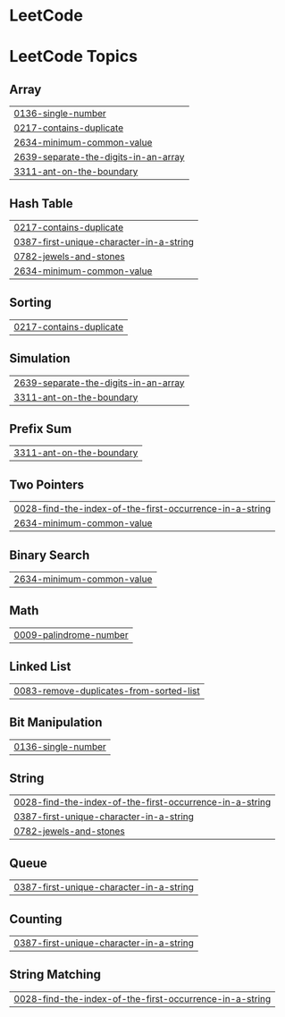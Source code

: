 # LeetCode
<!---LeetCode Topics Start-->
# LeetCode Topics
## Array
|  |
| ------- |
| [0136-single-number](https://github.com/jithinbju/LeetCode/tree/master/0136-single-number) |
| [0217-contains-duplicate](https://github.com/jithinbju/LeetCode/tree/master/0217-contains-duplicate) |
| [2634-minimum-common-value](https://github.com/jithinbju/LeetCode/tree/master/2634-minimum-common-value) |
| [2639-separate-the-digits-in-an-array](https://github.com/jithinbju/LeetCode/tree/master/2639-separate-the-digits-in-an-array) |
| [3311-ant-on-the-boundary](https://github.com/jithinbju/LeetCode/tree/master/3311-ant-on-the-boundary) |
## Hash Table
|  |
| ------- |
| [0217-contains-duplicate](https://github.com/jithinbju/LeetCode/tree/master/0217-contains-duplicate) |
| [0387-first-unique-character-in-a-string](https://github.com/jithinbju/LeetCode/tree/master/0387-first-unique-character-in-a-string) |
| [0782-jewels-and-stones](https://github.com/jithinbju/LeetCode/tree/master/0782-jewels-and-stones) |
| [2634-minimum-common-value](https://github.com/jithinbju/LeetCode/tree/master/2634-minimum-common-value) |
## Sorting
|  |
| ------- |
| [0217-contains-duplicate](https://github.com/jithinbju/LeetCode/tree/master/0217-contains-duplicate) |
## Simulation
|  |
| ------- |
| [2639-separate-the-digits-in-an-array](https://github.com/jithinbju/LeetCode/tree/master/2639-separate-the-digits-in-an-array) |
| [3311-ant-on-the-boundary](https://github.com/jithinbju/LeetCode/tree/master/3311-ant-on-the-boundary) |
## Prefix Sum
|  |
| ------- |
| [3311-ant-on-the-boundary](https://github.com/jithinbju/LeetCode/tree/master/3311-ant-on-the-boundary) |
## Two Pointers
|  |
| ------- |
| [0028-find-the-index-of-the-first-occurrence-in-a-string](https://github.com/jithinbju/LeetCode/tree/master/0028-find-the-index-of-the-first-occurrence-in-a-string) |
| [2634-minimum-common-value](https://github.com/jithinbju/LeetCode/tree/master/2634-minimum-common-value) |
## Binary Search
|  |
| ------- |
| [2634-minimum-common-value](https://github.com/jithinbju/LeetCode/tree/master/2634-minimum-common-value) |
## Math
|  |
| ------- |
| [0009-palindrome-number](https://github.com/jithinbju/LeetCode/tree/master/0009-palindrome-number) |
## Linked List
|  |
| ------- |
| [0083-remove-duplicates-from-sorted-list](https://github.com/jithinbju/LeetCode/tree/master/0083-remove-duplicates-from-sorted-list) |
## Bit Manipulation
|  |
| ------- |
| [0136-single-number](https://github.com/jithinbju/LeetCode/tree/master/0136-single-number) |
## String
|  |
| ------- |
| [0028-find-the-index-of-the-first-occurrence-in-a-string](https://github.com/jithinbju/LeetCode/tree/master/0028-find-the-index-of-the-first-occurrence-in-a-string) |
| [0387-first-unique-character-in-a-string](https://github.com/jithinbju/LeetCode/tree/master/0387-first-unique-character-in-a-string) |
| [0782-jewels-and-stones](https://github.com/jithinbju/LeetCode/tree/master/0782-jewels-and-stones) |
## Queue
|  |
| ------- |
| [0387-first-unique-character-in-a-string](https://github.com/jithinbju/LeetCode/tree/master/0387-first-unique-character-in-a-string) |
## Counting
|  |
| ------- |
| [0387-first-unique-character-in-a-string](https://github.com/jithinbju/LeetCode/tree/master/0387-first-unique-character-in-a-string) |
## String Matching
|  |
| ------- |
| [0028-find-the-index-of-the-first-occurrence-in-a-string](https://github.com/jithinbju/LeetCode/tree/master/0028-find-the-index-of-the-first-occurrence-in-a-string) |
<!---LeetCode Topics End-->